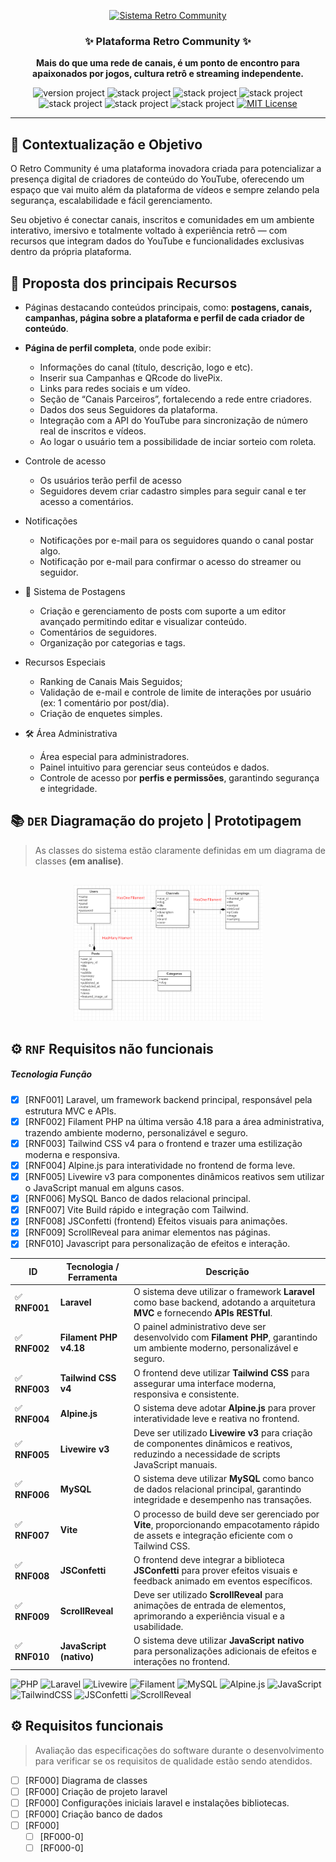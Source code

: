<p align="center">
  <a href="#" target="_blank" title="Visite Retro Community">
    <img src="public/images/brandname/logo-retrocommunity-dark.png" alt="Sistema Retro Community" width="340px">
  </a>
</p>

<h3 align="center">✨ Plataforma Retro Community ✨</h3>
<p align="center"><strong>Mais do que uma rede de canais, é um ponto de encontro para apaixonados por jogos, cultura retrô e streaming independente.</strong></p>

<p align="center">
  <img src="https://img.shields.io/badge/version-1.0-brightgreen" alt="version project">
  <img src="https://img.shields.io/badge/PHP-8.2.12-informational" alt="stack project">
  <img src="https://img.shields.io/badge/Laravel-12.30.1-ff2d20" alt="stack project">
  <img src="https://img.shields.io/badge/Livewire-3.6.4-purple" alt="stack project">
  <img src="https://img.shields.io/badge/Filament-4.0.18-blueviolet" alt="stack project">
  <img src="https://img.shields.io/badge/TailwindCSS-4.1.13-38bdf8" alt="stack project">
  <img src="https://img.shields.io/badge/Composer-2.8.4-brightgreen" alt="stack project">
  <a href="https://opensource.org/licenses/MIT">
    <img src="https://img.shields.io/badge/license-MIT-blue.svg" alt="MIT License">
  </a>
</p>

---

## 📘 Contextualização e Objetivo

O Retro Community é uma plataforma inovadora criada para potencializar a presença digital de criadores de conteúdo do YouTube, oferecendo um espaço que vai muito além da plataforma de vídeos e sempre zelando pela segurança, escalabilidade e fácil gerenciamento.

Seu objetivo é conectar canais, inscritos e comunidades em um ambiente interativo, imersivo e totalmente voltado à experiência retrô — com recursos que integram dados do YouTube e funcionalidades exclusivas dentro da própria plataforma.

## 🌟 **Proposta** dos principais Recursos

- Páginas destacando conteúdos principais, como: **postagens, canais, campanhas, página sobre a plataforma e perfil de cada criador de conteúdo**.

- **Página de perfil completa**, onde pode exibir:
  - Informações do canal (título, descrição, logo e etc).
  - Inserir sua Campanhas e QRcode do livePix.
  - Links para redes sociais e um vídeo.
  - Seção de “Canais Parceiros”, fortalecendo a rede entre criadores.
  - Dados dos seus Seguidores da plataforma.
  - Integração com a API do YouTube para sincronização de número real de inscritos e vídeos.
  - Ao logar o usuário tem a possibilidade de inciar sorteio com roleta.

- Controle de acesso
  - Os usuários terão perfil de acesso
  - Seguidores devem criar cadastro simples para seguir canal e ter acesso a comentários.

- Notificações
  - Notificações por e-mail para os seguidores quando o canal postar algo.
  - Notificação por e-mail para confirmar o acesso do streamer ou seguidor.

- 📰 Sistema de Postagens
  - Criação e gerenciamento de posts com suporte a um editor avançado permitindo editar e visualizar conteúdo.
  - Comentários de seguidores.
  - Organização por categorias e tags.
  
- Recursos Especiais
  - Ranking de Canais Mais Seguidos;
  - Validação de e-mail e controle de limite de interações por usuário (ex: 1 comentário por post/dia).
  - Criação de enquetes simples.

- 🛠️ Área Administrativa
  - Área especial para administradores.
  - Painel intuitivo para gerenciar seus conteúdos e dados.
  - Controle de acesso por **perfis e permissões**, garantindo segurança e integridade.

## :books: `DER` Diagramação do projeto | Prototipagem
> As classes do sistema estão claramente definidas em um diagrama de classes **(em analise)**.

<p align="center" style="margin-top: 30px">
	<a href="#"  target="_blank" title="Sistema Retro Community">
		<img src="public/docs/diagram-class-RetroCommunity.png" alt="diagram class" width="60%">
	</a>
</p>



## ⚙️  `RNF` Requisitos não funcionais

##### Tecnologia  Função
- [X] [RNF001] Laravel, um framework backend principal, responsável pela estrutura MVC e APIs.
- [X] [RNF002] Filament PHP na última versão 4.18 para a área administrativa, trazendo ambiente moderno, personalizável e seguro.
- [X] [RNF003] Tailwind CSS v4 para o frontend e trazer uma estilização moderna e responsiva.
- [X] [RNF004] Alpine.js	para interatividade no frontend de forma leve.
- [X] [RNF005] Livewire v3 para componentes dinâmicos reativos sem utilizar o JavaScript manual em alguns casos.
- [X] [RNF006] MySQL	Banco de dados relacional principal.
- [X] [RNF007] Vite	Build rápido e integração com Tailwind.
- [X] [RNF008] JSConfetti (frontend)	Efeitos visuais para animações.
- [X] [RNF009] ScrollReveal para animar elementos nas páginas.
- [X] [RNF010] Javascript para personalização de efeitos e interação.

| ID             | Tecnologia / Ferramenta | Descrição                                                                                                                                      |
|----------------| ----------------------- | ---------------------------------------------------------------------------------------------------------------------------------------------- |
| ✅ **RNF001**   | **Laravel**             | O sistema deve utilizar o framework **Laravel** como base backend, adotando a arquitetura **MVC** e fornecendo **APIs RESTful**.               |
| ✅ **RNF002**   | **Filament PHP v4.18**  | O painel administrativo deve ser desenvolvido com **Filament PHP**, garantindo um ambiente moderno, personalizável e seguro.                   |
| ✅ **RNF003**   | **Tailwind CSS v4**     | O frontend deve utilizar **Tailwind CSS** para assegurar uma interface moderna, responsiva e consistente.                                      |
| ✅ **RNF004**   | **Alpine.js**           | O sistema deve adotar **Alpine.js** para prover interatividade leve e reativa no frontend.                                                     |
| ✅ **RNF005**   | **Livewire v3**         | Deve ser utilizado **Livewire v3** para criação de componentes dinâmicos e reativos, reduzindo a necessidade de scripts JavaScript manuais.    |
| ✅ **RNF006**   | **MySQL**               | O sistema deve utilizar **MySQL** como banco de dados relacional principal, garantindo integridade e desempenho nas transações.                |
| ✅ **RNF007**   | **Vite**                | O processo de build deve ser gerenciado por **Vite**, proporcionando empacotamento rápido de assets e integração eficiente com o Tailwind CSS. |
| ✅ **RNF008**   | **JSConfetti**          | O frontend deve integrar a biblioteca **JSConfetti** para prover efeitos visuais e feedback animado em eventos específicos.                    |
| ✅ **RNF009**   | **ScrollReveal**        | Deve ser utilizado **ScrollReveal** para animações de entrada de elementos, aprimorando a experiência visual e a usabilidade.                  |
| ✅ **RNF010**   | **JavaScript (nativo)** | O sistema deve utilizar **JavaScript nativo** para personalizações adicionais de efeitos e interações no frontend.                             |


![PHP](https://img.shields.io/badge/PHP-777BB4?logo=php&logoColor=white)
![Laravel](https://img.shields.io/badge/Laravel-FF2D20?logo=laravel&logoColor=white)
![Livewire](https://img.shields.io/badge/Livewire-4E56A6?logo=laravel&logoColor=white)
![Filament](https://img.shields.io/badge/FilamentPHP-2E5BFF?logo=laravel&logoColor=white)
![MySQL](https://img.shields.io/badge/MySQL-005C84?logo=mysql&logoColor=white)
![Alpine.js](https://img.shields.io/badge/Alpine.js-8BC0D0?logo=alpine.js&logoColor=white)
![JavaScript](https://img.shields.io/badge/JavaScript-F7DF1E?logo=javascript&logoColor=black)
![TailwindCSS](https://img.shields.io/badge/TailwindCSS-06B6D4?logo=tailwindcss&logoColor=white)
![JSConfetti](https://img.shields.io/badge/JSConfetti-0769AD?logo=tailwindcss&logoColor=white)
![ScrollReveal](https://img.shields.io/badge/ScrollReveal-0769AD?logo=tailwindcss&logoColor=white)


## ⚙️ Requisitos funcionais
> Avaliação das especificações do software durante o desenvolvimento para verificar se os requisitos de qualidade estão
sendo atendidos.

- [ ] [RF000] Diagrama de classes
- [ ] [RF000] Criação de projeto laravel
- [ ] [RF000] Configurações iniciais laravel e instalações bibliotecas.
- [ ] [RF000] Criação banco de dados
- [ ] [RF000]
    - [ ] [RF000-0]
    - [ ] [RF000-0]
